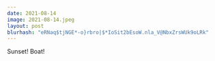 ```yaml
---
date: 2021-08-14
image: 2021-08-14.jpeg
layout: post
blurhash: "eRNaq$tjNGE*-o}rbro|$*IoSit2bEsoW.nla_V@NbxZrsWUk9oLRk"
---
```


Sunset! Boat!
